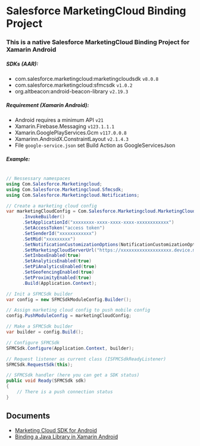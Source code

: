 # Salesforce MarketingCloud Binding Project

### This is a native Salesforce MarketingCloud Binding Project for Xamarin Android

##### _SDKs (AAR):_
- com.salesforce.marketingcloud:marketingcloudsdk `v8.0.8`
- com.salesforce.marketingcloud:sfmcsdk `v1.0.2`
- org.altbeacon:android-beacon-library `v2.19.3`


##### _Requirement (Xamarin Android):_
- Android requires a minimum API `v21`
- Xamarin.Firebase.Messaging `v123.1.1.1`
- Xamarin.GooglePlayServices.Gcm `v117.0.0.8`
- Xamarinn.AndroidX.ConstraintLayout `v2.1.4.3`
- File `google-service.json` set Build Action as GoogleServicesJson

##### _Example:_

```csharp

// Nessessary namespaces
using Com.Salesforce.Marketingcloud;
using Com.Salesforce.Marketingcloud.Sfmcsdk;
using Com.Salesforce.Marketingcloud.Notifications;

// Create a marketing cloud config
var marketingCloudConfig = Com.Salesforce.Marketingcloud.MarketingCloudConfig
      .InvokeBuilder()
      .SetApplicationId("xxxxxxxx-xxxx-xxxx-xxxx-xxxxxxxxxxxx")
      .SetAccessToken("access token")
      .SetSenderId("xxxxxxxxxxxx")
      .SetMid("xxxxxxxxx")
      .SetNotificationCustomizationOptions(NotificationCustomizationOptions.Create(0)) // where 0 is resource id your icon
      .SetMarketingCloudServerUrl("https://xxxxxxxxxxxxxxxxxxx.device.marketingcloudapis.com/")
      .SetInboxEnabled(true)
      .SetAnalyticsEnabled(true)
      .SetPiAnalyticsEnabled(true)
      .SetGeofencingEnabled(true)
      .SetProximityEnabled(true)
      .Build(Application.Context);

// Init a SFMCSdk builder
var config = new SFMCSdkModuleConfig.Builder();

// Assign marketing cloud config to push mobile config
config.PushModuleConfig = marketingCloudConfig;

// Make a SFMCSdk builder
var builder = config.Build();

// Configure SFMCSdk
SFMCSdk.Configure(Application.Context, builder);

// Request listener as current class (ISFMCSdkReadyListener)
SFMCSdk.RequestSdk(this);

// SFMCSdk handler (here you can get a SDK status)
public void Ready(SFMCSdk sdk)
{
    // There is a push connection status
}
```

## Documents
- [Marketing Cloud SDK for Android](https://salesforce-marketingcloud.github.io/MarketingCloudSDK-Android/)
- [Binding a Java Library in Xamarin Android](https://learn.microsoft.com/en-us/xamarin/android/platform/binding-java-library/)

